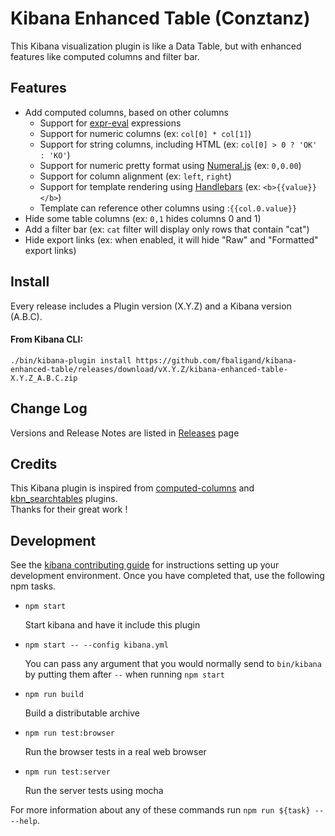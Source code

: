 # Kibana Enhanced Table (Conztanz)

This Kibana visualization plugin is like a Data Table, but with enhanced features like computed columns and filter bar.

## Features

- Add computed columns, based on other columns
  - Support for [expr-eval](https://github.com/silentmatt/expr-eval#expression-syntax) expressions
  - Support for numeric columns (ex: `col[0] * col[1]`)
  - Support for string columns, including HTML (ex: `col[0] > 0 ? 'OK' : 'KO'`)
  - Support for numeric pretty format using [Numeral.js](http://numeraljs.com/#format) (ex: `0,0.00`)
  - Support for column alignment (ex: `left`, `right`)
  - Support for template rendering using [Handlebars](http://handlebarsjs.com/expressions.html) (ex: `<b>{{value}}</b>`)
  - Template can reference other columns using :`{{col.0.value}}`
- Hide some table columns (ex: `0,1` hides columns 0 and 1)
- Add a filter bar (ex: `cat` filter will display only rows that contain "cat")
- Hide export links (ex: when enabled, it will hide "Raw" and "Formatted" export links)


## Install

Every release includes a Plugin version (X.Y.Z) and a Kibana version (A.B.C).

#### From Kibana CLI:
`./bin/kibana-plugin install https://github.com/fbaligand/kibana-enhanced-table/releases/download/vX.Y.Z/kibana-enhanced-table-X.Y.Z_A.B.C.zip`


## Change Log

Versions and Release Notes are listed in [Releases](https://github.com/fbaligand/kibana-enhanced-table/releases) page


## Credits

This Kibana plugin is inspired from [computed-columns](https://github.com/seadiaz/computed-columns) and [kbn_searchtables](https://github.com/dlumbrer/kbn_searchtables) plugins.  
Thanks for their great work !

## Development

See the [kibana contributing guide](https://github.com/elastic/kibana/blob/master/CONTRIBUTING.md) for instructions setting up your development environment. Once you have completed that, use the following npm tasks.

  - `npm start`

    Start kibana and have it include this plugin

  - `npm start -- --config kibana.yml`

    You can pass any argument that you would normally send to `bin/kibana` by putting them after `--` when running `npm start`

  - `npm run build`

    Build a distributable archive

  - `npm run test:browser`

    Run the browser tests in a real web browser

  - `npm run test:server`

    Run the server tests using mocha

For more information about any of these commands run `npm run ${task} -- --help`.
